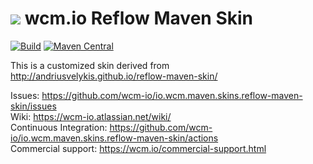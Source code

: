 <img src="https://wcm.io/images/favicon-16@2x.png"/> wcm.io Reflow Maven Skin
======
[![Build](https://github.com/wcm-io/io.wcm.maven.skins.reflow-maven-skin/workflows/Build/badge.svg?branch=develop)](https://github.com/wcm-io/io.wcm.maven.skins.reflow-maven-skin/actions?query=workflow%3ABuild+branch%3Adevelop)
[![Maven Central](https://img.shields.io/maven-central/v/io.wcm.maven.skins/reflow-maven-skin)](https://repo1.maven.org/maven2/io/wcm/maven/skins/reflow-maven-skin)

This is a customized skin derived from http://andriusvelykis.github.io/reflow-maven-skin/

Issues: https://github.com/wcm-io/io.wcm.maven.skins.reflow-maven-skin/issues<br/>
Wiki: https://wcm-io.atlassian.net/wiki/<br/>
Continuous Integration: https://github.com/wcm-io/io.wcm.maven.skins.reflow-maven-skin/actions<br/>
Commercial support: https://wcm.io/commercial-support.html
